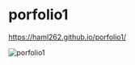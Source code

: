 # porfolio1

https://haml262.github.io/porfolio1/

![porfolio1](https://github.com/haml262/porfolio1/assets/137370501/697c88ee-c55f-4319-844b-b92c93dd7100)
